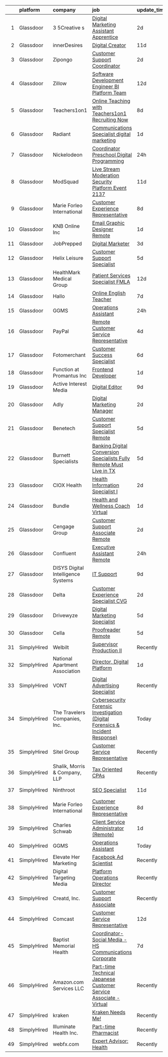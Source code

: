 

|    | platform    | company                              | job                                                                                                                                                                                                                                                                                                                                                                                                                                                                                                                                                                                                                                                                                                                                                                                                                                                                                                                                                                                                                                                                                                                                                                                                                                                                                                                                                                                                                                                                                                                                                                                        | update_time   | location                   |
|---:|:------------|:-------------------------------------|:-------------------------------------------------------------------------------------------------------------------------------------------------------------------------------------------------------------------------------------------------------------------------------------------------------------------------------------------------------------------------------------------------------------------------------------------------------------------------------------------------------------------------------------------------------------------------------------------------------------------------------------------------------------------------------------------------------------------------------------------------------------------------------------------------------------------------------------------------------------------------------------------------------------------------------------------------------------------------------------------------------------------------------------------------------------------------------------------------------------------------------------------------------------------------------------------------------------------------------------------------------------------------------------------------------------------------------------------------------------------------------------------------------------------------------------------------------------------------------------------------------------------------------------------------------------------------------------------|:--------------|:---------------------------|
|  1 | Glassdoor   | 3 5Creative s                        | [Digital Marketing Assistant Apprentice](https://www.glassdoor.com/partner/jobListing.htm?pos=116&ao=1136043&s=58&guid=000001827712899f8ff43a3c1b15b436&src=GD_JOB_AD&t=SR&vt=w&ea=1&cs=1_e8cf14aa&cb=1659855080435&jobListingId=1008053444346&jrtk=3-0-1g9rh52fek25l801-1g9rh52ftjm68800-0ae0536ea95b51f2-)                                                                                                                                                                                                                                                                                                                                                                                                                                                                                                                                                                                                                                                                                                                                                                                                                                                                                                                                                                                                                                                                                                                                                                                                                                                                               | 2d            | Remote                     |
|  2 | Glassdoor   | innerDesires                         | [Digital Creator](https://www.glassdoor.com/partner/jobListing.htm?pos=114&ao=1136043&s=58&guid=000001827712899f8ff43a3c1b15b436&src=GD_JOB_AD&t=SR&vt=w&ea=1&cs=1_964e2658&cb=1659855080435&jobListingId=1008031587564&jrtk=3-0-1g9rh52fek25l801-1g9rh52ftjm68800-95ee0013a0241e9b-)                                                                                                                                                                                                                                                                                                                                                                                                                                                                                                                                                                                                                                                                                                                                                                                                                                                                                                                                                                                                                                                                                                                                                                                                                                                                                                      | 11d           | Remote                     |
|  3 | Glassdoor   | Zipongo                              | [Customer Support Coordinator](https://www.glassdoor.com/partner/jobListing.htm?pos=117&ao=1136043&s=58&guid=000001827712899f8ff43a3c1b15b436&src=GD_JOB_AD&t=SR&vt=w&cs=1_1b7b85e4&cb=1659855080435&jobListingId=1008053678744&jrtk=3-0-1g9rh52fek25l801-1g9rh52ftjm68800-3063e88d8d068d2f-)                                                                                                                                                                                                                                                                                                                                                                                                                                                                                                                                                                                                                                                                                                                                                                                                                                                                                                                                                                                                                                                                                                                                                                                                                                                                                              | 2d            | Remote                     |
|  4 | Glassdoor   | Zillow                               | [Software Development Engineer  BI Platform Team](https://www.glassdoor.com/partner/jobListing.htm?pos=102&ao=1110586&s=58&guid=000001827712899f8ff43a3c1b15b436&src=GD_JOB_AD&t=SR&vt=w&cs=1_ebe98f66&cb=1659855080433&jobListingId=1008029115943&cpc=8795CF9063CD573D&jrtk=3-0-1g9rh52fek25l801-1g9rh52ftjm68800-aa7839b48f9d97b2--6NYlbfkN0ANMurRYyPEXg08u6OamUd1Mvhk-zhFSGYIZgoJR86UvYL2v6MoUqae-sD5DnU21vqC2UF99JMAjhy-q3W26wV0OR3kiOVzWbSDC3gVYLsiTktE9vsGEa0zhcuxvstXNa5kghVE-XUnHte40666cgsJHK7tTXpa374Hfys5VisUCONj0mj6rezqeE6zz0uirZVtQqFPrvFY0Dq3VWp-BmW4AiH3YuSb7bB4Ii0PtNfD4rb6iCwOe8hqWwUpieJ-SnPyrjQmAUa-kVPZOKcBQ3zvC38_RZ_Owp5-f1f5vD-bvMjPxTALWXgZXmTpE2Ybo7_Q4SDAyms05kYG0ImQqMb-7JZUpUZ78yy0qQ50nrwDBVCV6KYpN9ZcVqH39q2mCF5KoNNN7ked5MtLmuUx98ue_fyxKeqM_PiDIb1j1UQ5zjX453iQo7VESy1aC2LTt2Jend4J-F1WT1bV9kjhQGaguqsKV9EaoyImCff9srJfXpO6KRJPcQFTJEB5zoIfcAwPDCPv-0b6Gt0QGqVlVgeoXNyfgw90Q3fmCoiYpsI-YMrDsKtb77niTx0f-vDENsg0hgWLKYXK28yhGLBfZYeCLPTAaBukrTelbGHOb_senNNq0MaRKJ0v1HV4qQOEPmSKOG_Ir8JOOexwJGoQTFc9tY0iAOf-HMi37xRKZJ3pcz6nA59EyAWsl0NXgcU2uBGxSb4J390eSDgEUKKzCEXb7DpF8pbhM3xpQvPTtNS4XZvi5pXKmgVZI8oXtK9AKZ9-tSeeglPVmDwwJa9CjreZNCBwKYbqhg8F9jIWF6ZrZxpK4V2DZAdYGCqz0v0O8-gObju7DYa2F_hrQoq6_1fx2pAKVAJs1D_Y_y8yJ55QVeafm77clZ2OVIm3JkWDgsY%3D)                                                                                                                                                                                                                                                                                                        | 12d           | Remote                     |
|  5 | Glassdoor   | Teachers1on1                         | [Online Teaching with Teachers1on1    Recruiting Now](https://www.glassdoor.com/partner/jobListing.htm?pos=103&ao=1110586&s=58&guid=000001827712899f8ff43a3c1b15b436&src=GD_JOB_AD&t=SR&vt=w&ea=1&cs=1_31533da2&cb=1659855080433&jobListingId=1008037886049&cpc=1CBFC3E34E2A31FF&jrtk=3-0-1g9rh52fek25l801-1g9rh52ftjm68800-681b9d3ca26775ba--6NYlbfkN0Cp54voNQY1hmcvSFMEtEDASbG_gHrsI0NepZ1dbTooYSUlwML5HQOD_h0tQQEI022MpXCcsytBibtnaTkI1MrYQKxT_WbsBIxdOfAh61A0iD74-wZHn3s0NkrHIilcdw9ldbb3q5Dw8RnQm0Qk1xly12a1neSGkq6TCRNUKcazgn9aSmH6sPKP7HRsaD_FzlqGrFyYtFNi_i9p41ELoX_47SwJYaAVYDIt2baU0VpGUf1pny0drICWYFVR2wjKX6Ueh64yCKledaMTDvLr1gPIsOroKx4kAVSloPsL-hCSisYgN1Wh5zgMEerTNi-rA8VR4EZKB47hq8BzO71ZXJG4rCkHNHw_LSt7YIPHyyxvUrv8Nnb-Iikr9fgKPOX6nzaDLrVxMfwTnJO8faD1JNu5fLA6zmtaTXdHs6Zj4BiJJkGjGPDrIx52aax96ygOCIS2ENl64dzW9RSPaag68NRpl7DI8eveCsDHm3VTRod27dm7LYRnxecc5mbRc2BdCxQjiaSO8U9XEaMgF0N6UUDOuC7Pz85dSRA%3D)                                                                                                                                                                                                                                                                                                                                                                                                                                                                                                                                                                                                                                                               | 8d            | Remote                     |
|  6 | Glassdoor   | Radiant                              | [Communications Specialist digital marketing](https://www.glassdoor.com/partner/jobListing.htm?pos=122&ao=1136043&s=58&guid=000001827712899f8ff43a3c1b15b436&src=GD_JOB_AD&t=SR&vt=w&ea=1&cs=1_1f366567&cb=1659855080435&jobListingId=1008056223815&jrtk=3-0-1g9rh52fek25l801-1g9rh52ftjm68800-5150311dc37f8d82-)                                                                                                                                                                                                                                                                                                                                                                                                                                                                                                                                                                                                                                                                                                                                                                                                                                                                                                                                                                                                                                                                                                                                                                                                                                                                          | 1d            | Remote                     |
|  7 | Glassdoor   | Nickelodeon                          | [Coordinator  Preschool Digital Programming](https://www.glassdoor.com/partner/jobListing.htm?pos=115&ao=1136043&s=58&guid=000001827712899f8ff43a3c1b15b436&src=GD_JOB_AD&t=SR&vt=w&cs=1_41f44619&cb=1659855080435&jobListingId=1008057416711&jrtk=3-0-1g9rh52fek25l801-1g9rh52ftjm68800-7a84e58ed520c681-)                                                                                                                                                                                                                                                                                                                                                                                                                                                                                                                                                                                                                                                                                                                                                                                                                                                                                                                                                                                                                                                                                                                                                                                                                                                                                | 24h           | New York, NY               |
|  8 | Glassdoor   | ModSquad                             | [Live Stream Moderation   Security Platform Event  2137 ](https://www.glassdoor.com/partner/jobListing.htm?pos=123&ao=1136043&s=58&guid=000001827712899f8ff43a3c1b15b436&src=GD_JOB_AD&t=SR&vt=w&ea=1&cs=1_26a6c03d&cb=1659855080435&jobListingId=1008030829964&jrtk=3-0-1g9rh52fek25l801-1g9rh52ftjm68800-efd58f7cee92cf41-)                                                                                                                                                                                                                                                                                                                                                                                                                                                                                                                                                                                                                                                                                                                                                                                                                                                                                                                                                                                                                                                                                                                                                                                                                                                              | 11d           | Remote                     |
|  9 | Glassdoor   | Marie Forleo International           | [Customer Experience Representative](https://www.glassdoor.com/partner/jobListing.htm?pos=124&ao=1136043&s=58&guid=000001827712899f8ff43a3c1b15b436&src=GD_JOB_AD&t=SR&vt=w&ea=1&cs=1_bc762903&cb=1659855080435&jobListingId=1008038076561&jrtk=3-0-1g9rh52fek25l801-1g9rh52ftjm68800-f821e64705e410f5-)                                                                                                                                                                                                                                                                                                                                                                                                                                                                                                                                                                                                                                                                                                                                                                                                                                                                                                                                                                                                                                                                                                                                                                                                                                                                                   | 8d            | Remote                     |
| 10 | Glassdoor   | KNB Online Inc                       | [Email Graphic Designer   Remote](https://www.glassdoor.com/partner/jobListing.htm?pos=120&ao=1136043&s=58&guid=000001827712899f8ff43a3c1b15b436&src=GD_JOB_AD&t=SR&vt=w&ea=1&cs=1_fa260a41&cb=1659855080435&jobListingId=1008055973956&jrtk=3-0-1g9rh52fek25l801-1g9rh52ftjm68800-ceab70f53507bee2-)                                                                                                                                                                                                                                                                                                                                                                                                                                                                                                                                                                                                                                                                                                                                                                                                                                                                                                                                                                                                                                                                                                                                                                                                                                                                                      | 1d            | Remote                     |
| 11 | Glassdoor   | JobPrepped                           | [Digital Marketer](https://www.glassdoor.com/partner/jobListing.htm?pos=119&ao=1136043&s=58&guid=000001827712899f8ff43a3c1b15b436&src=GD_JOB_AD&t=SR&vt=w&ea=1&cs=1_58b78066&cb=1659855080435&jobListingId=1008050103568&jrtk=3-0-1g9rh52fek25l801-1g9rh52ftjm68800-cc429f693ff88445-)                                                                                                                                                                                                                                                                                                                                                                                                                                                                                                                                                                                                                                                                                                                                                                                                                                                                                                                                                                                                                                                                                                                                                                                                                                                                                                     | 3d            | Remote                     |
| 12 | Glassdoor   | Helix Leisure                        | [Customer Support Specialist](https://www.glassdoor.com/partner/jobListing.htm?pos=113&ao=1136043&s=58&guid=000001827712899f8ff43a3c1b15b436&src=GD_JOB_AD&t=SR&vt=w&cs=1_0b69a39b&cb=1659855080435&jobListingId=1008043375776&jrtk=3-0-1g9rh52fek25l801-1g9rh52ftjm68800-6a0f0794a29931aa-)                                                                                                                                                                                                                                                                                                                                                                                                                                                                                                                                                                                                                                                                                                                                                                                                                                                                                                                                                                                                                                                                                                                                                                                                                                                                                               | 5d            | Remote                     |
| 13 | Glassdoor   | HealthMark Medical Group             | [Patient Services Specialist  FMLA](https://www.glassdoor.com/partner/jobListing.htm?pos=125&ao=1136043&s=58&guid=000001827712899f8ff43a3c1b15b436&src=GD_JOB_AD&t=SR&vt=w&ea=1&cs=1_a84e3f71&cb=1659855080435&jobListingId=1008028830294&jrtk=3-0-1g9rh52fek25l801-1g9rh52ftjm68800-8f278afd32c84ee0-)                                                                                                                                                                                                                                                                                                                                                                                                                                                                                                                                                                                                                                                                                                                                                                                                                                                                                                                                                                                                                                                                                                                                                                                                                                                                                    | 12d           | Remote                     |
| 14 | Glassdoor   | Hallo                                | [Online English Teacher](https://www.glassdoor.com/partner/jobListing.htm?pos=121&ao=1136043&s=58&guid=000001827712899f8ff43a3c1b15b436&src=GD_JOB_AD&t=SR&vt=w&ea=1&cs=1_1cb7642f&cb=1659855080435&jobListingId=1008039781650&jrtk=3-0-1g9rh52fek25l801-1g9rh52ftjm68800-b7b42922e50c5685-)                                                                                                                                                                                                                                                                                                                                                                                                                                                                                                                                                                                                                                                                                                                                                                                                                                                                                                                                                                                                                                                                                                                                                                                                                                                                                               | 7d            | Remote                     |
| 15 | Glassdoor   | GGMS                                 | [Operations Assistant](https://www.glassdoor.com/partner/jobListing.htm?pos=112&ao=1136043&s=58&guid=000001827712899f8ff43a3c1b15b436&src=GD_JOB_AD&t=SR&vt=w&ea=1&cs=1_979cfee3&cb=1659855080435&jobListingId=1008057255222&jrtk=3-0-1g9rh52fek25l801-1g9rh52ftjm68800-f3a30d5251ec1ae9-)                                                                                                                                                                                                                                                                                                                                                                                                                                                                                                                                                                                                                                                                                                                                                                                                                                                                                                                                                                                                                                                                                                                                                                                                                                                                                                 | 24h           | Remote                     |
| 16 | Glassdoor   | PayPal                               | [Remote Customer Service Representative](https://www.glassdoor.com/partner/jobListing.htm?pos=108&ao=1110586&s=58&guid=000001827712899f8ff43a3c1b15b436&src=GD_JOB_AD&t=SR&vt=w&ea=1&cs=1_a55ea8c3&cb=1659855080434&jobListingId=1008048410673&cpc=9908D8D4413DBB8A&jrtk=3-0-1g9rh52fek25l801-1g9rh52ftjm68800-79bd59c28cb66d92--6NYlbfkN0DU-F56RgAyFk8IOKZIzbPDY7JlmS72TMLpmNQzkaTSHlWi0x14Sm1iA_8XlxRi4evaDOtw3jhPf9qBJ6EVsZx2h1TZGWs474uisrf81Mzm8X9me4jGX3pn7y4Y8IOohbe2lsdJTakPT_mCL07V_oveaqi-36ZERPxdKMzzXSC66t-mblS1-xWGrCKdy6XTeu_mwPe4_o6sjwdMzwAKt8UcjEG56pndhhGFmB2LTQ6FB_iH2-MbSFq-g4rq5pRsEFJRoPlWvGJRNCIGHMeuq-hTMaADTMCgUYzufuIOEQDQtroWkzyETb_KMNpY1cJ2ArMzQlmdSVixrtbW88T1loFhuEu1uuUrrs8oxs7BbCaqwNMbCrfLKfAHavfWRccqylhRISPrIwPM9TWPTTVCzOKoJ_CrtRpDdNVTC6PBLhwcKQjCvhsSzxYNuBqVLcUuiY-sHXlTl_oxTqLbWAFe7nBbw8WBPVcEagT-dfyNxz23b_psdNYOFGQywFGI7fY7IfWnNz0-f96uF0qyOoYvQ34w)                                                                                                                                                                                                                                                                                                                                                                                                                                                                                                                                                                                                                                                                                          | 4d            | United States              |
| 17 | Glassdoor   | Fotomerchant                         | [Customer Success Specialist](https://www.glassdoor.com/partner/jobListing.htm?pos=104&ao=1110586&s=58&guid=000001827712899f8ff43a3c1b15b436&src=GD_JOB_AD&t=SR&vt=w&ea=1&cs=1_42694e36&cb=1659855080434&jobListingId=1008042314400&cpc=8795CF9063CD573D&jrtk=3-0-1g9rh52fek25l801-1g9rh52ftjm68800-bc813a8ee5a63dee--6NYlbfkN0DLAsZY83yKz7tiWqddKOtlAP4ptEB9o-Xi6nYuKlZxilLB9xEZxiJym2xaNhICgkFJTaUTLb-9Jbfm2hKASYCxf8dG_hffUUH94nUt-4MvMQHEwX2oOzLrZ6sJIM9JxgB3-azg39MnekNsLbz-zQPdzAx0FIAj8Wjtzdet146D5KvKpIA57UHUyI3-khqe7f1d0b5FmeMtboINa7-t9Q6AXYr5Fs4w4yllpIqo2GS-WXIvOz2epXGUyeMxnIwS1K26wqSDaBuiqy4gD1AX-kkaQcfJCT32I8LUKC9-TkQf8M-EZpa-pu5i-yCRgum4ctQBhVZZHBt42KN8XpTesi9As5Aj_WDMpEP47Owc1vluQ9d6p-B5C9bzMuTJG8f6ndMlQqQ9jJhTn8z6jlpqzKDCYOj5N9TBkJyuAv161rgBqs1sIYovhxO9FSd5qbjLJIILO6Gb8YJ8ka1-CqamiwWFX8mPAPerJ75lcjt1_YAP2zW884VYIhlYtuFyFyjdEKE%3D)                                                                                                                                                                                                                                                                                                                                                                                                                                                                                                                                                                                                                                                                                                                       | 6d            | Remote                     |
| 18 | Glassdoor   | Function at Promantus Inc            | [Frontend Developer](https://www.glassdoor.com/partner/jobListing.htm?pos=127&ao=1136043&s=58&guid=000001827712899f8ff43a3c1b15b436&src=GD_JOB_AD&t=SR&vt=w&ea=1&cs=1_eb9abd9f&cb=1659855080435&jobListingId=1008055459244&jrtk=3-0-1g9rh52fek25l801-1g9rh52ftjm68800-8269207718497c75-)                                                                                                                                                                                                                                                                                                                                                                                                                                                                                                                                                                                                                                                                                                                                                                                                                                                                                                                                                                                                                                                                                                                                                                                                                                                                                                   | 1d            | Remote                     |
| 19 | Glassdoor   | Active Interest Media                | [Digital Editor](https://www.glassdoor.com/partner/jobListing.htm?pos=105&ao=1110586&s=58&guid=000001827712899f8ff43a3c1b15b436&src=GD_JOB_AD&t=SR&vt=w&ea=1&cs=1_5fc6a560&cb=1659855080434&jobListingId=1008035376852&cpc=F41FEAB56D215062&jrtk=3-0-1g9rh52fek25l801-1g9rh52ftjm68800-463a40b263944d69--6NYlbfkN0AZA8Oo7V7aJWNB94sKW_9ZY7jzLUMUKhJXDzEJByhUbbMoMkxZDHV4IrtSOMngzfk748jUqGcMxeOuKnza_BbUFo2EVYHY9-PGecqEvpvuvBguWTFVaByWNOOjojmUTlRezvgHkwJUsGantzDynCg5KII-71HH69Liwq353uT_PqP18SMIS5PXe0-QfHSM_wGA21rmXGPQP4oPNrdMTbtICPD2gwlgPHyb9sRPYXPDUE4NUhdcKD3XFCwGEuMSB3Gyf6NAgky4aNmxNTOzpv9XdzkS42-SBSHBbKOT22VlB8MjeMpiRDkF-vxPXh4l4cevuaZNzfOfQUBqDfjgubfI8Nn7eVJTE-EC4xML9X0b-q5K0_lJzx-M7vimtd5kIdfAGfVgQXEDGotW3liragvsZn4syqRxMAVjQx1BlUJAMyOQumyF6PFL0-F-3Nv6ZFS5tDPdZCbfesLPK0nEyCoyddLH9iW7hoOfWcdtXvz1iQ%3D%3D)                                                                                                                                                                                                                                                                                                                                                                                                                                                                                                                                                                                                                                                                                                                                                      | 9d            | Remote                     |
| 20 | Glassdoor   | Adly                                 | [Digital Marketing Manager](https://www.glassdoor.com/partner/jobListing.htm?pos=129&ao=1136043&s=58&guid=000001827712899f8ff43a3c1b15b436&src=GD_JOB_AD&t=SR&vt=w&ea=1&cs=1_7c45fe48&cb=1659855080436&jobListingId=1008053572326&jrtk=3-0-1g9rh52fek25l801-1g9rh52ftjm68800-68ff7799e3b62394-)                                                                                                                                                                                                                                                                                                                                                                                                                                                                                                                                                                                                                                                                                                                                                                                                                                                                                                                                                                                                                                                                                                                                                                                                                                                                                            | 2d            | Remote                     |
| 21 | Glassdoor   | Benetech                             | [Customer Support Specialist  Remote ](https://www.glassdoor.com/partner/jobListing.htm?pos=111&ao=1136043&s=58&guid=000001827712899f8ff43a3c1b15b436&src=GD_JOB_AD&t=SR&vt=w&ea=1&cs=1_434ceb60&cb=1659855080435&jobListingId=1008045935467&jrtk=3-0-1g9rh52fek25l801-1g9rh52ftjm68800-ee278853810d628a-)                                                                                                                                                                                                                                                                                                                                                                                                                                                                                                                                                                                                                                                                                                                                                                                                                                                                                                                                                                                                                                                                                                                                                                                                                                                                                 | 5d            | Remote                     |
| 22 | Glassdoor   | Burnett Specialists                  | [Banking   Digital Conversion Specialists   Fully Remote   Must Live in TX](https://www.glassdoor.com/partner/jobListing.htm?pos=109&ao=1110586&s=58&guid=000001827712899f8ff43a3c1b15b436&src=GD_JOB_AD&t=SR&vt=w&ea=1&cs=1_2d41a52e&cb=1659855080435&jobListingId=1008045078757&cpc=8795CF9063CD573D&jrtk=3-0-1g9rh52fek25l801-1g9rh52ftjm68800-6ec7d4f5ed63eb18--6NYlbfkN0BXsJLc1c3BqK7fSOBAY0S63dkl3xsa1FjiuqeEH0z8h5dyoAdVPzGvcTqlqQRj5FXO7qCt_wAe_w8NcJj1xPe49d47mgpK9OZtiuTHqMVyYziU-5VJuhirriBZYkuyqj5VxiNlEe2ErmYSBnSfUCEKKbtjSORTyQ5qe6vhuAlul1ozyU7FLndUWP98JYX_ZReCq3bwyOzukV0_F3AMhKWVWqCgDSKIx4Yhbqq64OWN3HwT2pYA1Uf1D2gcKKCdUPEFxJXC79E7kV3ePGq017sg5vg1GrsRFjDHGaNadCW86eS2b1aiDWJmqMrI8occjOQQaoTk_x7a_SvuP4edmUM5APyevFUbau5uwe9QF3Ng0iWIBaL7OWH8Ws29iW_ShaOcrolUG8RUwL4eEDQum-4jPo-j2d9er2D5P-V6BLh4IkzUlsEPqhI3Zh3fgv3SbS3Vqb7RPMJOR0zzKEPAIz3XxwJMhnSwXsd5wX6Z6xJVhJsgIQtFZ-NKfyIoTRYhQZiqKWhzVPg-whncjth7iRNOhdy-zJmv5BN4HFg6l8ynJSdPMs7UKTr3)                                                                                                                                                                                                                                                                                                                                                                                                                                                                                                                                                                                                                       | 5d            | Texas                      |
| 23 | Glassdoor   | CIOX Health                          | [Health Information Specialist I](https://www.glassdoor.com/partner/jobListing.htm?pos=107&ao=1110586&s=58&guid=000001827712899f8ff43a3c1b15b436&src=GD_JOB_AD&t=SR&vt=w&cs=1_f43ef2af&cb=1659855080434&jobListingId=1008054427814&cpc=8795CF9063CD573D&jrtk=3-0-1g9rh52fek25l801-1g9rh52ftjm68800-4d11259c60b23ba7--6NYlbfkN0DmVkbSMMk0SKBlrQ160sntKeTFoLu9cDfRQznIgsntp_qWLZxp7XF70qvPNt07L4twZg7DOMDy30cnKbMUM8DeIimswdGtMEJzJWrGE-k8oM1vxN_yTLIlyCrP_tjhZIM4KCRttmXQ-jZE0_Xp_qaydfTCZqHFgH5xY_sxpRpclRDXsXHFSfQ2ezKz85fTe0lorU-HKWi7Ko9kataHNw63EAIVhZsb-C8_-GROmKU59SiN0ZYaGO3BK3GAFTw5t8voFv6SAn-T4wvpyB9rUu_BfazH5PLliPdHQo0a8je7-D-g6WMg-pqKRfwPBY_i380UWZHQ4fDRM_LS0aC8bs9muxKALhI-Ig63E42Ct3tfyIjhc8TZK8X1lFqi9vQ6IHAszFG5Ov4wmJU54WQKjQ_fi7fnEgLu7o_qsRvc7cijTKp7Jg5HOxqUY6PXVF5_laAKrHJvTS37nD-qa0ARcCr9bvEwMpMEUqM_1EGJhWkOEr1HFoLcL9bLsgYBvf5G3xua_c8si8SLltey0VzmKK6HrT1Mcoh6pmTZ_dMF5Wgjx7t-zwd4Mwz47i82vGriHpz_onvWrIkwZ9qqCRIbFTBBIxj4CNHn6EaToLWqtQln3VoP-0i0HR2pui33oXxfQJd5S0tXnDXHTyTMshFbQv7laOgP4DLhFBAIu-4c_vNa7NSI_DZ4yGBoml5veeDH15Owra4OISOxWBzhmDhPQvHYBZqBWiQKaCoaIkCKwG6v1Q%3D%3D)                                                                                                                                                                                                                                                                                                                                                                                                                                                                          | 2d            | Remote                     |
| 24 | Glassdoor   | Bundle                               | [Health and Wellness Coach  Virtual ](https://www.glassdoor.com/partner/jobListing.htm?pos=128&ao=1136043&s=58&guid=000001827712899f8ff43a3c1b15b436&src=GD_JOB_AD&t=SR&vt=w&ea=1&cs=1_537866ac&cb=1659855080436&jobListingId=1008056310120&jrtk=3-0-1g9rh52fek25l801-1g9rh52ftjm68800-eec1771f969a68cb-)                                                                                                                                                                                                                                                                                                                                                                                                                                                                                                                                                                                                                                                                                                                                                                                                                                                                                                                                                                                                                                                                                                                                                                                                                                                                                  | 1d            | Remote                     |
| 25 | Glassdoor   | Cengage Group                        | [Customer Support Associate  Remote ](https://www.glassdoor.com/partner/jobListing.htm?pos=130&ao=1136043&s=58&guid=000001827712899f8ff43a3c1b15b436&src=GD_JOB_AD&t=SR&vt=w&cs=1_ef4e9924&cb=1659855080436&jobListingId=1008052958762&jrtk=3-0-1g9rh52fek25l801-1g9rh52ftjm68800-4db8c1d05b9e41f0-)                                                                                                                                                                                                                                                                                                                                                                                                                                                                                                                                                                                                                                                                                                                                                                                                                                                                                                                                                                                                                                                                                                                                                                                                                                                                                       | 2d            | Kentucky                   |
| 26 | Glassdoor   | Confluent                            | [Executive Assistant  Remote ](https://www.glassdoor.com/partner/jobListing.htm?pos=126&ao=1136043&s=58&guid=000001827712899f8ff43a3c1b15b436&src=GD_JOB_AD&t=SR&vt=w&cs=1_0de6987c&cb=1659855080435&jobListingId=1008057492095&jrtk=3-0-1g9rh52fek25l801-1g9rh52ftjm68800-da564254e6477fbc-)                                                                                                                                                                                                                                                                                                                                                                                                                                                                                                                                                                                                                                                                                                                                                                                                                                                                                                                                                                                                                                                                                                                                                                                                                                                                                              | 24h           | Remote                     |
| 27 | Glassdoor   | DISYS   Digital Intelligence Systems | [IT Support](https://www.glassdoor.com/partner/jobListing.htm?pos=110&ao=1110586&s=58&guid=000001827712899f8ff43a3c1b15b436&src=GD_JOB_AD&t=SR&vt=w&ea=1&cs=1_025814d0&cb=1659855080435&jobListingId=1008035482946&cpc=3BA4CE39D5B5DEF5&jrtk=3-0-1g9rh52fek25l801-1g9rh52ftjm68800-ad44e1dedd383484--6NYlbfkN0BTYkY06FZEdAAtNWO-eDAfNklmfZymsMF6eFRONl7rAMN5x_2sHrqXfWPo9rHDxSPZP45c32y0ejX7Yr6Jf6_kYyz702OlCQH9POVs0GXgvjyijJVR-oL2oIcxIriFCU-40HtOyu6monhNI5C7ZmM1cSpwP6-lNyFPZIvVlLd2yzCVPSDfNeOtQ6qOXFhKXDh1wA419bs5YIwtc4tvtQShKGEj8IhzOrCTUI9C75xrzTbniA-9Ix2FOHZKdDdAlP92jt-j23P8mlkp7MPCcoedzkDYmlgIKAIm9PkJVHXWumI23H04gWaYyBnpHWYrLJ0pbyG9I0G6FacMbVXz-frPLbqP07TYgGGtcyMrtSLosTBbAr_gp22vfYTKleEw_AgzBctctPpWbvymWl0M5KYFAdnRWqfSbHsmr6A3Dtc58ZZcdEppEQE7CBBYSxlsreAke_K7WvxoLJvoMka8bPOoL-hBe7ZssUF-rxZbm0avhlHSCb8XOh0G)                                                                                                                                                                                                                                                                                                                                                                                                                                                                                                                                                                                                                                                                                                                                                      | 9d            | Remote                     |
| 28 | Glassdoor   | Delta                                | [Customer Experience Specialist   CVG](https://www.glassdoor.com/partner/jobListing.htm?pos=106&ao=1110586&s=58&guid=000001827712899f8ff43a3c1b15b436&src=GD_JOB_AD&t=SR&vt=w&cs=1_6f7a7008&cb=1659855080433&jobListingId=1008052877192&cpc=47CFDC01B3F81FAC&jrtk=3-0-1g9rh52fek25l801-1g9rh52ftjm68800-6fcf5c6c7864ee9f--6NYlbfkN0CRptTFv9-hYxyVkNMc6pJyDxAmnav_8yCIFk2FuSuC1PiHQpOSt6-QFdsbLRRJJCOQePPxChwnhtt9_65ObxUrRueYNKW0nib1ibEK8a69LCGw80xrUTHZZ6C7Vb1VWT5lDS5gOQGY3TtTM5L1I27hijeGpULMfVMafIHrhz1kk-NhgYSO7YmAEoh4a43PPEQlmKh_OK1ZjNeY6NZxYR4vUkO-8XAtzOqIbDAfP2nGqyUYjtq_hc9HgNF9PZj4ZoWeoiUzjDCs6s6upsEIwcuhFb4sZay-MjoBldYPsaqhk_ShxGarfxssj5wU4DzFSlsaE6e6CsPVKks_schpHIfWsf-uQySFeUIs01eoX7_I68v2l6ZW_WSTRolhKMJbE0pDKE4Xgs82XDDZAveDbiKL2tYyEhKSiYJnvYyAfnYUUjhrf_Fz_HL3Iw4XUhA4eOwb7jczsobZjBmPgsrkW5RnxQ0uxUBtSgV59Uy1ef672dtbmGWpLiqHNAoZBTH0KwfsiA_CMlTY68ANTm4Lc4T3EvJx_lOpqJNFYAZtvRVS6Pe_kN8Jo0m-LYK3Z7i9tmAVVlZ38LtbZW5ZjSTWSSsnC51n4_aDxDxsYAdQgnROJMkbVaJ1rGpGY_fnZMAsa3z3Du3mqmzVarIsEi35-nqMkNIWwhQ9DtvGa5AkrNHcuj4_t8fK0XqRV47HRKTQqAW1Uf-fE_Pexpmqo26dXUZIo-6v6f5SWr3WhUCKZjp5-HByv9AIIyuUOzOhyA64BZgG8A05FeNXH0clxjswDLwNguD7yrb_rxOAtnsOpEmYIP4bwjZdNKHEn1EHOkXacOhUURCeY2gQV8G3XOQABL73awjT5iRsiOs5ILrTMzKGcb39Rf-3itERj7e-nW9awU1gqB_lmQ-89gFGUvHkYZKd5_pYk34HQQK6A7nYgK7d4AJfJ1WYJ7sF1KSFgDGqUu-nBsrGquQFitnxTjbMEjbehMfdWZTY08pyVDiH3XP4SVgikioSUEPZwrgWqm9ySXip4t3SoINGQLCdxRnrgVhPhdrfjO-K6agCIV2YoxG-_G1cgQJqDdehpAbcv49PfKrQLulU0BkE1rVpsfAJm_drhqjyEmCHK0SwfcijYGyCn9rg5xWGi4NQ73x1GYuQA3dAwdQ5_5ihE5uCn9feIQwxEAhxRYLCqRAnISyKyH1mJS8MlphhZWXu) | 2d            | Cincinnati, OH             |
| 29 | Glassdoor   | Drivewyze                            | [Digital Marketing Specialist](https://www.glassdoor.com/partner/jobListing.htm?pos=118&ao=1136043&s=58&guid=000001827712899f8ff43a3c1b15b436&src=GD_JOB_AD&t=SR&vt=w&ea=1&cs=1_d0270eca&cb=1659855080435&jobListingId=1008044808548&jrtk=3-0-1g9rh52fek25l801-1g9rh52ftjm68800-8ae4396fe673e9b2-)                                                                                                                                                                                                                                                                                                                                                                                                                                                                                                                                                                                                                                                                                                                                                                                                                                                                                                                                                                                                                                                                                                                                                                                                                                                                                         | 5d            | Remote                     |
| 30 | Glassdoor   | Cella                                | [Proofreader  Remote ](https://www.glassdoor.com/partner/jobListing.htm?pos=101&ao=1110586&s=58&guid=000001827712899f8ff43a3c1b15b436&src=GD_JOB_AD&t=SR&vt=w&cs=1_6750be22&cb=1659855080432&jobListingId=1008045834270&cpc=AC285F3A3ECA6BB0&jrtk=3-0-1g9rh52fek25l801-1g9rh52ftjm68800-14f0b3f982daa55a--6NYlbfkN0ABL5jwqrJX8j4-zsE1pdctockIOMh3bUiDojLxDHSgft-IBPHc-ugKxXUaFJpc9dfSUfq7M_o5aAip34ZD8iVHrwvcoaRl8uTd5VM93fyaJEHbUg16EDImAOVD9z95-cxy84sFeCx4jPwrhV5hkR9TKsBkdSJ306T2jqFwNa-rQ4z9UQ6maozqKRpSEMVH-qUcx0LAUkdoL0xVLDmIqQ7k-A3Hukeo62f4WDkxA4KQcb80_tJY-N4t2ki2i5w7QgADaQXXHn1p3Zap4UE_mF0TAAY7vCRdgiWq9namqjqpZG-SnsTzrpOYyUxp1jUIvVolQHEczsYgpSHjj8Cz_ZAO69ScBEyR--24iHKpjyGoSkji8xAzDDJEBzXkTCnggbtKv5KfOcjIjTlGt5FFKM0_ZpwrznHdXWzkLqEYVSun921CWh_OhtYxu5yG9_nl7eWe2uEN6PaMn6XR7HXFGlgWEI6vnvARX4vEDKQ1X7BMgoGscz-tneOaqiTPzCIyfbHi3C97WtHbinazDRD1HKg7STBm7SOvn9TO5FyWigf6ROBhzJcDNtdiWJ6V1oQUN7ioJp8XY5lmSiqmbSXlBAApv6iIzCZhKm6PYQr_v2DS6NfeAhH4BfnK8ukPP_lU5SruFWjhLV0SBeyPScfUvUCrB7ZBllhiHOwf3LiGUXol1E1XxAhrJbYyHsWh1gqMe07-0irjhkUvzQhEfl58cUPNsGt73uCuxE8hb-gTR1xWSyB3MnzIqR6q)                                                                                                                                                                                                                                                                                                                                                                                                                                                                                 | 5d            | Washington, DC             |
| 31 | SimplyHired | Welbilt                              | [Supervisor Production II](https://www.simplyhired.com/job/WoqTzImVryLBdx201mV4zyLGdyDbzo6rZww0G5WV1uqyAT_Cxsdueg?q=digital+platform)                                                                                                                                                                                                                                                                                                                                                                                                                                                                                                                                                                                                                                                                                                                                                                                                                                                                                                                                                                                                                                                                                                                                                                                                                                                                                                                                                                                                                                                      | Recently      | Mount Pleasant, MI         |
| 32 | SimplyHired | National Apartment Association       | [Director, Digital Platform](https://www.simplyhired.com/job/xLbBZllmuDIkDOpIaHfHI9Aml5ovLaJoMVVfp7ojyjrlmENUXpsJsA?q=digital+platform)                                                                                                                                                                                                                                                                                                                                                                                                                                                                                                                                                                                                                                                                                                                                                                                                                                                                                                                                                                                                                                                                                                                                                                                                                                                                                                                                                                                                                                                    | 1d            | Arlington, VA              |
| 33 | SimplyHired | VONT                                 | [Digital Advertising Specialist](https://www.simplyhired.com/job/g1AhbMFbAga2Kv2ra46TsTsazGSOwlOM9szrscg48tR3I_BwAUTmfA?q=digital+platform)                                                                                                                                                                                                                                                                                                                                                                                                                                                                                                                                                                                                                                                                                                                                                                                                                                                                                                                                                                                                                                                                                                                                                                                                                                                                                                                                                                                                                                                | Recently      | Westbrook, ME              |
| 34 | SimplyHired | The Travelers Companies, Inc.        | [Cybersecurity Forensic Investigation (Digital Forensics & Incident Response)](https://www.simplyhired.com/job/aLIyogK6H2py2qeA7d5PDv5QK8LhZDL54PKN7-tpv7WSFoioNnUx7g?q=digital+platform)                                                                                                                                                                                                                                                                                                                                                                                                                                                                                                                                                                                                                                                                                                                                                                                                                                                                                                                                                                                                                                                                                                                                                                                                                                                                                                                                                                                                  | Today         | Hartford, CT               |
| 35 | SimplyHired | Sitel Group                          | [Customer Service Representative](https://www.simplyhired.com/job/JAggpprA924lvtsC9jbNUoyAKIH5vcG9Kvh3eoD_p3lUVnDedkvFcw?q=digital+platform)                                                                                                                                                                                                                                                                                                                                                                                                                                                                                                                                                                                                                                                                                                                                                                                                                                                                                                                                                                                                                                                                                                                                                                                                                                                                                                                                                                                                                                               | Recently      | Fishers, IN                |
| 36 | SimplyHired | Shalik, Morris & Company, LLP        | [Tax Oriented CPAs](https://www.simplyhired.com/job/ZivWoi2S2_8qkWu7xeZ_-4tm8hLX7tjEn-KBppZY6VHtKKHBneTkpA?q=digital+platform)                                                                                                                                                                                                                                                                                                                                                                                                                                                                                                                                                                                                                                                                                                                                                                                                                                                                                                                                                                                                                                                                                                                                                                                                                                                                                                                                                                                                                                                             | Recently      | Stamford, CT               |
| 37 | SimplyHired | Ninthroot                            | [SEO Specialist](https://www.simplyhired.com/job/8Nsus2TbxT9C0Yd5EnJxIHM1jaZ49cUVlpqoQ7n1XRvSRP_Bd-TitA?q=digital+platform)                                                                                                                                                                                                                                                                                                                                                                                                                                                                                                                                                                                                                                                                                                                                                                                                                                                                                                                                                                                                                                                                                                                                                                                                                                                                                                                                                                                                                                                                | 11d           | Saratoga Springs, UT       |
| 38 | SimplyHired | Marie Forleo International           | [Customer Experience Representative](https://www.simplyhired.com/job/VmW8MIiQENoTGBxf2vDv20QnGAt6lL8EEK2KnxMONUSt06eZhmSGHw?q=digital+platform)                                                                                                                                                                                                                                                                                                                                                                                                                                                                                                                                                                                                                                                                                                                                                                                                                                                                                                                                                                                                                                                                                                                                                                                                                                                                                                                                                                                                                                            | 8d            | Remote                     |
| 39 | SimplyHired | Charles Schwab                       | [Client Service Administrator (Remote)](https://www.simplyhired.com/job/P43QLhaTm2StYSvG1O3dKZBPJUhNcVOnXq_WyqWagELYFTM1gTn8yQ?q=digital+platform)                                                                                                                                                                                                                                                                                                                                                                                                                                                                                                                                                                                                                                                                                                                                                                                                                                                                                                                                                                                                                                                                                                                                                                                                                                                                                                                                                                                                                                         | 1d            | California                 |
| 40 | SimplyHired | GGMS                                 | [Operations Assistant](https://www.simplyhired.com/job/nIsMWQ2WibDO-JUK2ecEBI84j5YBJ6C-zxDAcbZGQXvUFiG5Vb3jpA?q=digital+platform)                                                                                                                                                                                                                                                                                                                                                                                                                                                                                                                                                                                                                                                                                                                                                                                                                                                                                                                                                                                                                                                                                                                                                                                                                                                                                                                                                                                                                                                          | Today         | Remote                     |
| 41 | SimplyHired | Elevate Her Marketing                | [Facebook Ad Scientist](https://www.simplyhired.com/job/mHhMiTQoJLIRXOx8Fg7VfVIxXIPFSvipebVg9vJVA48F9e4GGn4JnQ?q=digital+platform)                                                                                                                                                                                                                                                                                                                                                                                                                                                                                                                                                                                                                                                                                                                                                                                                                                                                                                                                                                                                                                                                                                                                                                                                                                                                                                                                                                                                                                                         | Recently      | Remote                     |
| 42 | SimplyHired | Digital Targeting Media              | [Platform Operations Director](https://www.simplyhired.com/job/dmIY8NNgUEMVXh43QnjeddtUzxogwjcKGs3JsQe4ISP2TTlPlAxbpg?q=digital+platform)                                                                                                                                                                                                                                                                                                                                                                                                                                                                                                                                                                                                                                                                                                                                                                                                                                                                                                                                                                                                                                                                                                                                                                                                                                                                                                                                                                                                                                                  | Recently      | Brookfield, WI             |
| 43 | SimplyHired | Creatd, Inc.                         | [Customer Support Associate](https://www.simplyhired.com/job/zZ4ap5tAV-LcCP855wR1Jec0Jn5NU0SUB50Sy7Lb1BpQZ8ePLepAlA?q=digital+platform)                                                                                                                                                                                                                                                                                                                                                                                                                                                                                                                                                                                                                                                                                                                                                                                                                                                                                                                                                                                                                                                                                                                                                                                                                                                                                                                                                                                                                                                    | Recently      | Remote                     |
| 44 | SimplyHired | Comcast                              | [Customer Service Representative](https://www.simplyhired.com/job/X2xJBxrUOpQi_B5A9wCOaXmYWCM-KSLSuQlBzM7Zw_T_nTtXhFN_cQ?q=digital+platform)                                                                                                                                                                                                                                                                                                                                                                                                                                                                                                                                                                                                                                                                                                                                                                                                                                                                                                                                                                                                                                                                                                                                                                                                                                                                                                                                                                                                                                               | 12d           | Pennsylvania +10 locations |
| 45 | SimplyHired | Baptist Memorial Health              | [Coordinator-Social Media - HS Communications Corporate](https://www.simplyhired.com/job/YoSTq9IjsAyZKxh9J6LpCvUbnKn4JaytvbYO0nbknDVXov-OS9ZVXQ?q=digital+platform)                                                                                                                                                                                                                                                                                                                                                                                                                                                                                                                                                                                                                                                                                                                                                                                                                                                                                                                                                                                                                                                                                                                                                                                                                                                                                                                                                                                                                        | 7d            | Memphis, TN                |
| 46 | SimplyHired | Amazon.com Services LLC              | [Part-time Technical Japanese Customer Service Associate - Virtual](https://www.simplyhired.com/job/42uIz9lWfGfELcz6jiYSnRovFhOqPg_lwWAiqbqJassD8tjG_khdAg?q=digital+platform)                                                                                                                                                                                                                                                                                                                                                                                                                                                                                                                                                                                                                                                                                                                                                                                                                                                                                                                                                                                                                                                                                                                                                                                                                                                                                                                                                                                                             | Recently      | Remote                     |
| 47 | SimplyHired | kraken                               | [Kraken Needs Me!](https://www.simplyhired.com/job/gAOP7xEkGkhnWnpoVpXrs-Uaz_ge4OwDT6eKiIVQvo0GR8g02D9ebg?q=digital+platform)                                                                                                                                                                                                                                                                                                                                                                                                                                                                                                                                                                                                                                                                                                                                                                                                                                                                                                                                                                                                                                                                                                                                                                                                                                                                                                                                                                                                                                                              | Recently      | Remote                     |
| 48 | SimplyHired | Illuminate Health Inc.               | [Part-time Pharmacist](https://www.simplyhired.com/job/vNkE1aMrMaCJPd-2zu4drkcYSJ4xzBg6OYvhC-DtxQDa4IGayBwA5w?q=digital+platform)                                                                                                                                                                                                                                                                                                                                                                                                                                                                                                                                                                                                                                                                                                                                                                                                                                                                                                                                                                                                                                                                                                                                                                                                                                                                                                                                                                                                                                                          | Recently      | Remote                     |
| 49 | SimplyHired | webfx.com                            | [Expert Advisor: Health](https://www.simplyhired.com/job/FGOJqamkokBh27NFXhgcIbkxESfYaYdkUvenUQ9BE0eqOlbzJDmuDA?q=digital+platform)                                                                                                                                                                                                                                                                                                                                                                                                                                                                                                                                                                                                                                                                                                                                                                                                                                                                                                                                                                                                                                                                                                                                                                                                                                                                                                                                                                                                                                                        | Recently      | Remote                     |